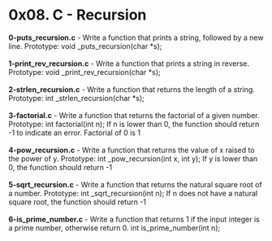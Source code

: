 # 0x08. C - Recursion<br/>
**0-puts_recursion.c** - Write a function that prints a string, followed by a new line. Prototype: void _puts_recursion(char *s);<br/><br/>
**1-print_rev_recursion.c** - Write a function that prints a string in reverse. Prototype: void _print_rev_recursion(char *s);<br/><br/>
**2-strlen_recursion.c** - Write a function that returns the length of a string. Prototype: int _strlen_recursion(char *s);<br/><br/>
**3-factorial.c** - Write a function that returns the factorial of a given number. Prototype: int factorial(int n); If n is lower than 0, the function should return -1 to indicate an error. Factorial of 0 is 1<br/><br/>
**4-pow_recursion.c** - Write a function that returns the value of x raised to the power of y. Prototype: int _pow_recursion(int x, int y); If y is lower than 0, the function should return -1<br/><br/>
**5-sqrt_recursion.c** - Write a function that returns the natural square root of a number. Prototype: int _sqrt_recursion(int n); If n does not have a natural square root, the function should return -1<br/><br/>
**6-is_prime_number.c** - Write a function that returns 1 if the input integer is a prime number, otherwise return 0. int is_prime_number(int n);<br/><br/>
